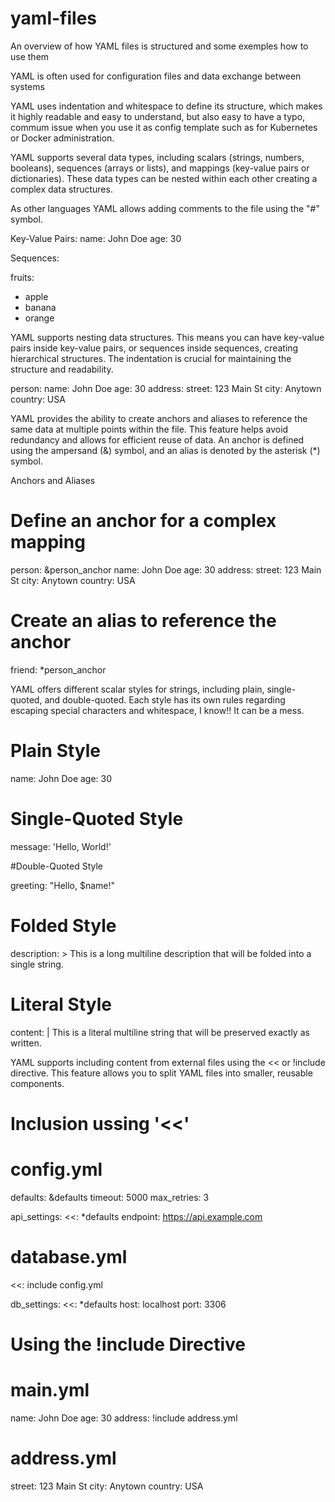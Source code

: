 # yaml-files
An overview of how YAML files is structured and some exemples how to use them


YAML is often used for configuration files and data exchange between systems

YAML uses indentation and whitespace to define its structure, which makes it highly readable and easy to understand, but also easy to have a typo, commum issue when you use it as config template such as for Kubernetes or Docker administration.

YAML supports several data types, including scalars (strings, numbers, booleans), sequences (arrays or lists), and mappings (key-value pairs or dictionaries). These data types can be nested within each other creating a complex data structures.

As other languages YAML allows adding comments to the file using the "#" symbol.

Key-Value Pairs:
    name: John Doe
    age: 30

Sequences:

fruits:
  - apple
  - banana
  - orange

YAML supports nesting data structures. This means you can have key-value pairs inside key-value pairs, or sequences inside sequences, creating hierarchical structures. The indentation is crucial for maintaining the structure and readability.

person:
  name: John Doe
  age: 30
  address:
    street: 123 Main St
    city: Anytown
    country: USA

YAML provides the ability to create anchors and aliases to reference the same data at multiple points within the file. This feature helps avoid redundancy and allows for efficient reuse of data. An anchor is defined using the ampersand (&) symbol, and an alias is denoted by the asterisk (*) symbol.

Anchors and Aliases

# Define an anchor for a complex mapping
person: &person_anchor
  name: John Doe
  age: 30
  address:
    street: 123 Main St
    city: Anytown
    country: USA

# Create an alias to reference the anchor
friend: *person_anchor

YAML offers different scalar styles for strings, including plain, single-quoted, and double-quoted. Each style has its own rules regarding escaping special characters and whitespace, I know!! It can be a mess.

# Plain Style

name: John Doe
age: 30

# Single-Quoted Style

message: 'Hello, World!'

#Double-Quoted Style

greeting: "Hello, $name!"

# Folded Style

description: >
  This is a long
  multiline description
  that will be folded
  into a single string.

# Literal Style

content: |
  This is a literal
  multiline string
  that will be preserved
  exactly as written.

  YAML supports including content from external files using the << or !include directive. This feature allows you to split YAML files into smaller, reusable components.

# Inclusion ussing '<<'

# config.yml
defaults: &defaults
  timeout: 5000
  max_retries: 3

api_settings:
  <<: *defaults
  endpoint: https://api.example.com

# database.yml
<<: include config.yml

db_settings:
  <<: *defaults
  host: localhost
  port: 3306

# Using the !include Directive

# main.yml
name: John Doe
age: 30
address: !include address.yml

# address.yml
street: 123 Main St
city: Anytown
country: USA
